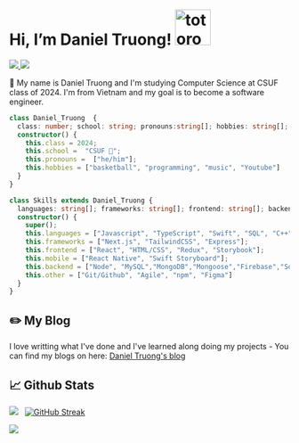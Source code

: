 # Hi, I’m Daniel Truong!   <img src="https://emoji.gg/assets/emoji/9085-totoro.png" width="64px" height="64px" alt="totoro">
<a href=https://www.linkedin.com/in/truong-duy-1122001/> <img src="https://img.shields.io/badge/-LinkedIn-0e76a8?style=plastic&logo=linkedIn"> </a> <img src="https://komarev.com/ghpvc/?username=anhduy1202&color=blue">

👨 My name is Daniel Truong and I'm studying Computer Science at CSUF class of 2024. I'm from Vietnam and my goal is to become a software engineer.

```typescript
class Daniel_Truong  {
  class: number; school: string; pronouns:string[]; hobbies: string[]; 
  constructor() {
    this.class = 2024;
    this.school =  "CSUF 🐘";
    this.pronouns =  ["he/him"];
    this.hobbies = ["basketball", "programming", "music", "Youtube"]
  }
}

class Skills extends Daniel_Truong {
  languages: string[]; frameworks: string[]; frontend: string[]; backend: string[]; mobile: sintrg[], other: string[]
  constructor() {
    super();
    this.languages = ["Javascript", "TypeScript", "Swift", "SQL", "C++", "Python"];
    this.frameworks = ["Next.js", "TailwindCSS", "Express"];
    this.frontend = ["React", "HTML/CSS", "Redux", "Storybook"];
    this.mobile = ["React Native", "Swift Storyboard"];
    this.backend = ["Node", "MySQL","MongoDB","Mongoose","Firebase","Socket.io"];
    this.other = ["Git/Github", "Agile", "npm", "Figma"]
  }
}
```

## ✏️ My Blog

I love writting what I've done and I've learned along doing my projects - You can find my blogs on here: <a href="https://danieltruong.hashnode.dev"> Daniel Truong's blog </a>


## 📈 Github Stats


<img src="https://github-readme-stats.vercel.app/api?username=anhduy1202&theme=tokyonight&show_icons=true&count_private=true"> &nbsp; [![GitHub Streak](http://github-readme-streak-stats.herokuapp.com?user=anhduy1202&theme=tokyonight&date_format=M%20j%5B%2C%20Y%5D)](https://git.io/streak-stats)

<img src="https://github-readme-stats.vercel.app/api/top-langs/?username=anhduy1202&theme=tokyonight&layout=compact&langs_count=6">

<!---
anhduy1202/anhduy1202 is a ✨ special ✨ repository because its `README.md` (this file) appears on your GitHub profile.
You can click the Preview link to take a look at your changes.
--->
